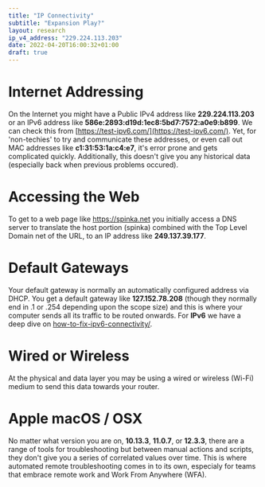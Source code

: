 ```yaml
---
title: "IP Connectivity"
subtitle: "Expansion Play?"
layout: research
ip_v4_address: "229.224.113.203"
date: 2022-04-20T16:00:32+01:00
draft: true
---
```


# Internet Addressing
On the Internet you might have a Public IPv4 address like **229.224.113.203** or an IPv6 address like **586e:2893:d19d:1ec8:5bd7:7572:a0e9:b899**. We can check this from [https://test-ipv6.com/](https://test-ipv6.com/). Yet, for 'non-techies' to try and communicate these addresses, or even call out MAC addresses like **c1:31:53:1a:c4:e7**, it's error prone and gets complicated quickly. Additionally, this doesn't give you any historical data (especially back when previous problems occured).

# Accessing the Web
To get to a web page like https://spinka.net you initially access a DNS server to translate the host portion (spinka) combined with the Top Level Domain net of the URL, to an IP address like **249.137.39.177**. 

# Default Gateways
Your default gateway is normally an automatically configured address via DHCP. You get a default gateway like **127.152.78.208** (though they normally end in .1 or .254 depending upon the scope size) and this is where your computer sends all its traffic to be routed onwards. For **IPv6** we have a deep dive on [how-to-fix-ipv6-connectivity/](/blog/how-to-fix-ipv6-connectivity/).

# Wired or Wireless
At the physical and data layer you may be using a wired or wireless (Wi-Fi) medium to send this data towards your router. 

# Apple macOS / OSX
No matter what version you are on, **10.13.3**, **11.0.7**, or **12.3.3**, there are a range of tools for troubleshooting but between manual actions and scripts, they don't give you a series of correlated values over time. This is where automated remote troubleshooting comes in to its own, especialy for teams that embrace remote work and Work From Anywhere (WFA).
